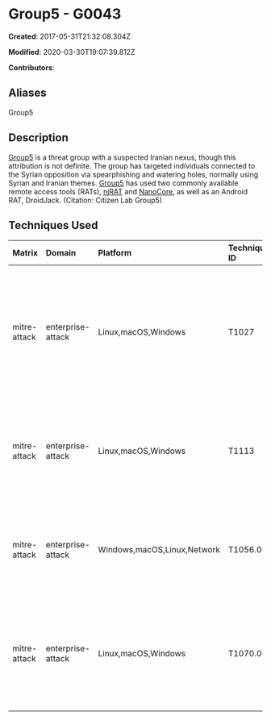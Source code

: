 # Group5 - G0043

**Created**: 2017-05-31T21:32:08.304Z

**Modified**: 2020-03-30T19:07:39.812Z

**Contributors**: 

## Aliases

Group5

## Description

[Group5](https://attack.mitre.org/groups/G0043) is a threat group with a suspected Iranian nexus, though this attribution is not definite. The group has targeted individuals connected to the Syrian opposition via spearphishing and watering holes, normally using Syrian and Iranian themes. [Group5](https://attack.mitre.org/groups/G0043) has used two commonly available remote access tools (RATs), [njRAT](https://attack.mitre.org/software/S0385) and [NanoCore](https://attack.mitre.org/software/S0336), as well as an Android RAT, DroidJack. (Citation: Citizen Lab Group5)

## Techniques Used

|Matrix|Domain|Platform|Technique ID|Technique Name|Use|
| :---| :---| :---| :---| :---| :---|
|mitre-attack|enterprise-attack|Linux,macOS,Windows|T1027|Obfuscated Files or Information|[Group5](https://attack.mitre.org/groups/G0043) disguised its malicious binaries with several layers of obfuscation, including encrypting the files.(Citation: Citizen Lab Group5)|
|mitre-attack|enterprise-attack|Linux,macOS,Windows|T1113|Screen Capture|Malware used by [Group5](https://attack.mitre.org/groups/G0043) is capable of watching the victim's screen.(Citation: Citizen Lab Group5)|
|mitre-attack|enterprise-attack|Windows,macOS,Linux,Network|T1056.001|Keylogging|Malware used by [Group5](https://attack.mitre.org/groups/G0043) is capable of capturing keystrokes.(Citation: Citizen Lab Group5)|
|mitre-attack|enterprise-attack|Linux,macOS,Windows|T1070.004|File Deletion|Malware used by [Group5](https://attack.mitre.org/groups/G0043) is capable of remotely deleting files from victims.(Citation: Citizen Lab Group5)|
